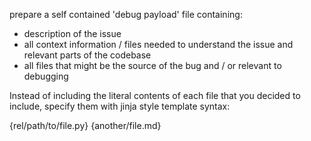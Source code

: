 prepare a self contained 'debug payload' file containing:

- description of the issue
- all context information / files needed to understand the issue and relevant parts of the codebase
- all files that might be the source of the bug and / or relevant to debugging 

Instead of including the literal contents of each file that you decided to include, specify them with 
jinja style template syntax:

{rel/path/to/file.py}
{another/file.md}

